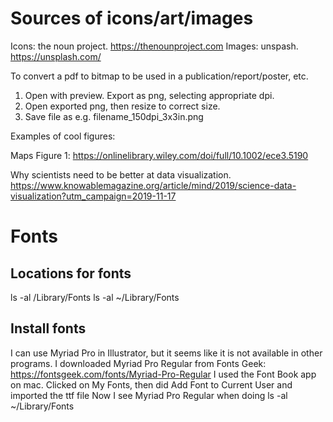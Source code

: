 # Sources of icons/art/images

Icons: the noun project. https://thenounproject.com
Images: unspash. https://unsplash.com/

To convert a pdf to bitmap to be used in a publication/report/poster, etc.
1) Open with preview. Export as png, selecting appropriate dpi.
2) Open exported png, then resize to correct size.
3) Save file as e.g. filename_150dpi_3x3in.png

Examples of cool figures:

Maps
Figure 1: https://onlinelibrary.wiley.com/doi/full/10.1002/ece3.5190

Why scientists need to be better at data visualization. https://www.knowablemagazine.org/article/mind/2019/science-data-visualization?utm_campaign=2019-11-17

# Fonts

## Locations for fonts
ls -al /Library/Fonts
ls -al ~/Library/Fonts

## Install fonts

I can use Myriad Pro in Illustrator, but it seems like it is not available in other programs.
I downloaded Myriad Pro Regular from Fonts Geek: https://fontsgeek.com/fonts/Myriad-Pro-Regular
I used the Font Book app on mac. Clicked on My Fonts, then did Add Font to Current User and imported the ttf file
Now I see Myriad Pro Regular when doing ls -al ~/Library/Fonts
